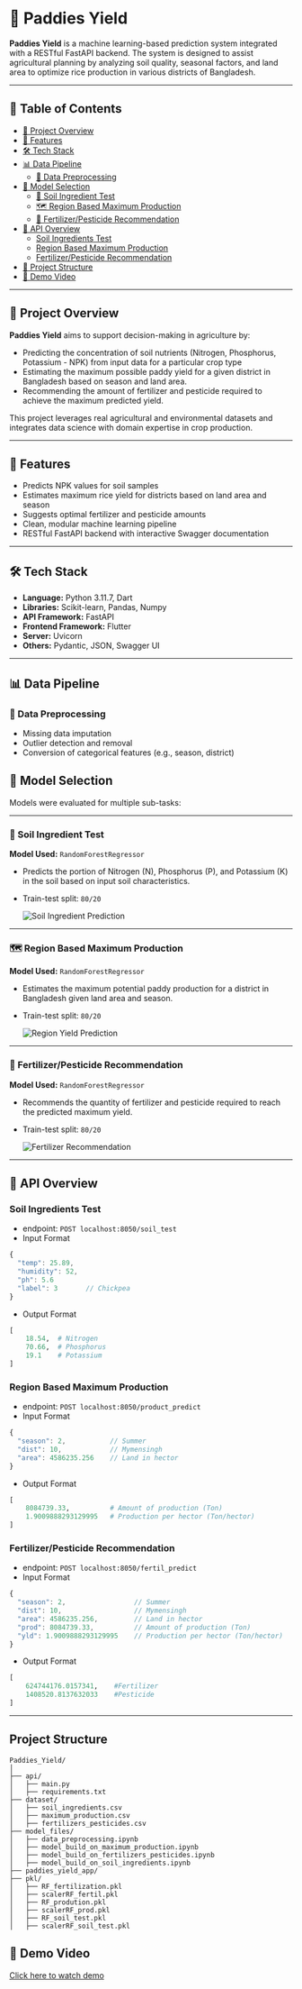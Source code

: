 # 🌾 Paddies Yield

**Paddies Yield** is a machine learning-based prediction system integrated with a RESTful FastAPI backend. The system is designed to assist agricultural planning by analyzing soil quality, seasonal factors, and land area to optimize rice production in various districts of Bangladesh.

---

## 📌 Table of Contents

- [📖 Project Overview](#-project-overview)
- [🚀 Features](#-features)
- [🛠 Tech Stack](#-tech-stack)
- [📊 Data Pipeline](#-data-pipeline)
  - [🧹 Data Preprocessing](#-data-preprocessing)
- [📌 Model Selection](#-model-selection)
  - [🧪 Soil Ingredient Test](#-soil-ingredient-test)
  - [🗺️ Region Based Maximum Production](#region-based-maximum-production)
  - [🌿 Fertilizer/Pesticide Recommendation](#-fertilizerpesticide-recommendation)
- [🔗 API Overview](#-api-overview)
  - [Soil Ingredients Test](#soil-ingredients-test)
  - [Region Based Maximum Production](#region-based-maximum-production)
  - [Fertilizer/Pesticide Recommendation](#-fertilizerpesticide-recommendation)
- [📁 Project Structure](#project-structure)
- [🎥 Demo Video ](#-demo-video)


---

## 📖 Project Overview

**Paddies Yield** aims to support decision-making in agriculture by:
- Predicting the concentration of soil nutrients (Nitrogen, Phosphorus, Potassium - NPK) from input data for a particular crop type
- Estimating the maximum possible paddy yield for a given district in Bangladesh based on season and land area.
- Recommending the amount of fertilizer and pesticide required to achieve the maximum predicted yield.

This project leverages real agricultural and environmental datasets and integrates data science with domain expertise in crop production.

---

## 🚀 Features

- Predicts NPK values for soil samples
- Estimates maximum rice yield for districts based on land area and season
- Suggests optimal fertilizer and pesticide amounts
- Clean, modular machine learning pipeline
- RESTful FastAPI backend with interactive Swagger documentation

---

## 🛠 Tech Stack

- **Language:** Python 3.11.7, Dart
- **Libraries:** Scikit-learn, Pandas, Numpy 
- **API Framework:** FastAPI
- **Frontend Framework:** Flutter  
- **Server:** Uvicorn  
- **Others:** Pydantic, JSON, Swagger UI

---

## 📊 Data Pipeline

### 🧹 Data Preprocessing

- Missing data imputation
- Outlier detection and removal
- Conversion of categorical features (e.g., season, district)

## 📌 Model Selection

Models were evaluated for multiple sub-tasks:

---

### 🧪 Soil Ingredient Test  
**Model Used:** `RandomForestRegressor`  
- Predicts the portion of Nitrogen (N), Phosphorus (P), and Potassium (K) in the soil based on input soil characteristics.
- Train-test split: `80/20`

  ![Soil Ingredient Prediction](assets/soil_ingredient_test.png)

---

### 🗺️ Region Based Maximum Production  
**Model Used:** `RandomForestRegressor`  
- Estimates the maximum potential paddy production for a district in Bangladesh given land area and season.
- Train-test split: `80/20`

  ![Region Yield Prediction](assets/region_maximum_production.png)

---

### 🌿 Fertilizer/Pesticide Recommendation  
**Model Used:** `RandomForestRegressor` 
- Recommends the quantity of fertilizer and pesticide required to reach the predicted maximum yield.
- Train-test split: `80/20`

  ![Fertilizer Recommendation](assets/fertilizer&pesticides.png)

---

## 🔗 API Overview

### Soil Ingredients Test
- endpoint: `POST localhost:8050/soil_test`
- Input Format
```js
{
  "temp": 25.89,
  "humidity": 52,
  "ph": 5.6
  "label": 3       // Chickpea
}
```

- Output Format
```python
[
    18.54,  # Nitrogen
    70.66,  # Phosphorus
    19.1    # Potassium
]
```

### Region Based Maximum Production
- endpoint: `POST localhost:8050/product_predict`
- Input Format
```js
{
  "season": 2,           // Summer   
  "dist": 10,            // Mymensingh
  "area": 4586235.256    // Land in hector
}
```

- Output Format
```python
[
    8084739.33,          # Amount of production (Ton)
    1.9009888293129995   # Production per hector (Ton/hector)
]
```

### Fertilizer/Pesticide Recommendation 
- endpoint: `POST localhost:8050/fertil_predict`
- Input Format
```js
{
  "season": 2,                 // Summer   
  "dist": 10,                  // Mymensingh
  "area": 4586235.256,         // Land in hector
  "prod": 8084739.33,          // Amount of production (Ton)
  "yld": 1.9009888293129995    // Production per hector (Ton/hector)
}
```

- Output Format
```python
[
    624744176.0157341,    #Fertilizer
    1408520.8137632033    #Pesticide
]
```
---

## Project Structure
```plaintest
Paddies_Yield/
│
├── api/
│   ├── main.py
│   ├── requirements.txt
├── dataset/
│   ├── soil_ingredients.csv
│   ├── maximum_production.csv
│   ├── fertilizers_pesticides.csv
├── model_files/
│   ├── data_preprocessing.ipynb
│   ├── model_build_on_maximum_production.ipynb
│   ├── model_build_on_fertilizers_pesticides.ipynb
│   ├── model_build_on_soil_ingredients.ipynb             
├── paddies_yield_app/
├── pkl/
│   ├── RF_fertilization.pkl
│   ├── scalerRF_fertil.pkl
│   ├── RF_prodution.pkl
│   ├── scalerRF_prod.pkl
│   ├── RF_soil_test.pkl
│   ├── scalerRF_soil_test.pkl               
```


## 🎥 Demo Video 
[Click here to watch demo](https://drive.google.com/file/d/1Or7wS_EG-0u5zYQWcEdlrTYJ365a3uq4/view?usp=sharing)

